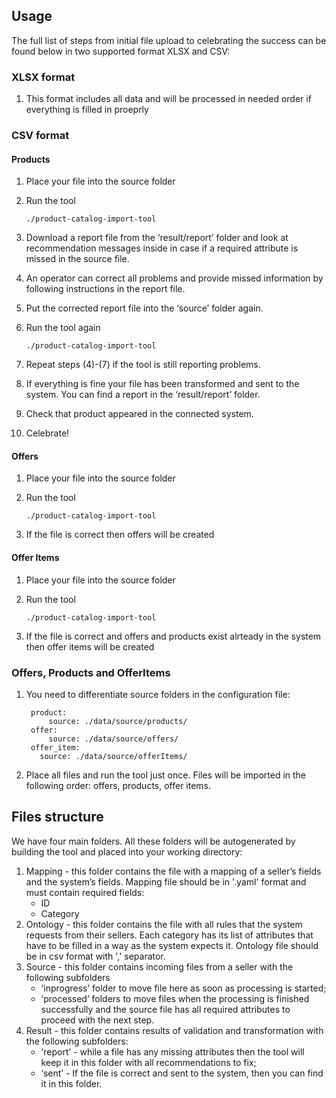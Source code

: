 ## Usage

The full list of steps from initial file upload to celebrating the success can be found below in two supported format XLSX and CSV:

### XLSX format

1. This format includes all data and will be processed in needed order if everything is filled in proeprly

### CSV format

#### Products

1.  Place your file into the source folder
2.  Run the tool 

        ./product-catalog-import-tool

2.  Download a report file from the ‘result/report’ folder and look at recommendation  messages inside in case if a required attribute is missed in the source file.
3.  An operator can correct all problems and provide missed information by following instructions in the report file.
4.  Put the corrected report file into the ‘source’ folder again.
5.  Run the tool again
        
        ./product-catalog-import-tool

6.  Repeat steps (4)-(7) if the tool is still reporting problems.
7.  If everything is fine your file has been transformed and sent to the system. You can find a report in the ‘result/report’ folder.
8.  Check that product appeared in the connected system.
9.  Celebrate!

#### Offers
1.  Place your file into the source folder
2.  Run the tool 

        ./product-catalog-import-tool

2.  If the file is correct then offers will be created

#### Offer Items
1.  Place your file into the source folder
2.  Run the tool 

        ./product-catalog-import-tool

2.  If the file is correct and offers and products exist alrteady in the system then offer items will be created

### Offers, Products and OfferItems
1. You need to differentiate source folders in the configuration file:

        product:
            source: ./data/source/products/
        offer:
            source: ./data/source/offers/
        offer_item:
          source: ./data/source/offerItems/

3. Place all files and run the tool just once. Files will be imported in the following order: offers, products, offer items.

## Files structure
We have four main folders. All these folders will be autogenerated by building the tool and placed into your working directory:

1.  Mapping - this folder contains the file with a mapping of a seller’s fields and the  system’s fields. Mapping file should be in '.yaml' format and must contain required fields:
    *  ID
    *  Category
2.  Ontology - this folder contains the file with all rules that the system requests from their sellers. Each category has its list of attributes that have to be filled in a way as the system expects it.
   Ontology file should be in csv format with ',' separator.
3.  Source - this folder contains incoming files from a seller with the following subfolders
    *  ‘inprogress’ folder to move file here as soon as processing is started;
    *  ‘processed’ folders to move files when the processing is finished successfully and the source file has all required attributes to proceed with the next step.
4.  Result - this folder contains results of validation and transformation with the following subfolders:
    *  ‘report’ - while a file has any missing attributes then the tool will keep it in this folder with all recommendations to fix; 
    *  ‘sent’ - If the file is correct and sent to the system, then you can find it in this folder.

